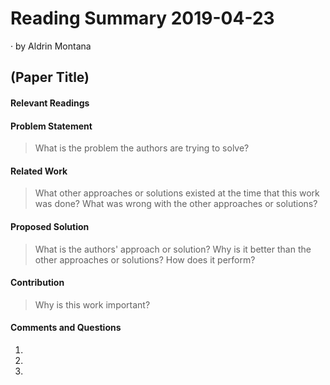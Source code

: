 # Reading Summary 2019-04-23

&middot; by Aldrin Montana

## (Paper Title)

#### Relevant Readings


#### Problem Statement
> What is the problem the authors are trying to solve?

#### Related Work
> What other approaches or solutions existed at the time that this
> work was done? What was wrong with the other approaches or solutions?


#### Proposed Solution
> What is the authors' approach or solution? Why is it better than the
> other approaches or solutions? How does it perform?


#### Contribution
> Why is this work important?


#### Comments and Questions

1. 

2. 
   
3. 

<!-- resources -->
